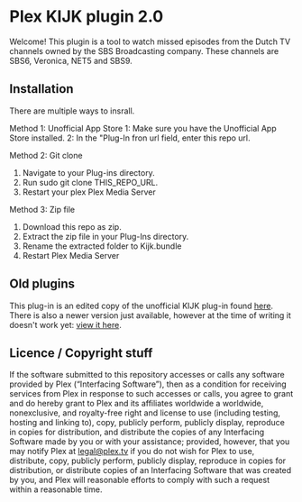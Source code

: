 # Plex KIJK plugin 2.0

Welcome! This plugin is a tool to watch missed episodes from the Dutch TV channels owned by the SBS Broadcasting company. These channels are SBS6, Veronica, NET5 and SBS9.

## Installation

There are multiple ways to insrall. 

Method 1: Unofficial App Store
1: Make sure you have the Unofficial App Store installed.
2: In the "Plug-In fron url field, enter this repo url.

Method 2: Git clone
1. Navigate to your Plug-ins directory. 
2. Run sudo git clone THIS_REPO_URL.
3. Restart your plex Plex Media Server

Method 3: Zip file
1. Download this repo as zip.
2. Extract the zip file in your Plug-Ins directory.
3. Rename the extracted folder to Kijk.bundle
4. Restart Plex Media Server

## Old plugins

This plug-in is an edited copy of the unofficial KIJK plug-in found [here](https://github.com/yutzhead/Kijk.bundle).
There is also a newer version just available, however at the time of writing it doesn't work yet: [view it here](https://github.com/alexvandervegt/Kijk.bundle).

## Licence / Copyright stuff

If the software submitted to this repository accesses or calls any software provided by Plex (“Interfacing Software”), then as a condition for receiving services from Plex in response to such accesses or calls, you agree to grant and do hereby grant to Plex and its affiliates worldwide a worldwide, nonexclusive, and royalty-free right and license to use (including testing, hosting and linking to), copy, publicly perform, publicly display, reproduce in copies for distribution, and distribute the copies of any Interfacing Software made by you or with your assistance; provided, however, that you may notify Plex at legal@plex.tv if you do not wish for Plex to use, distribute, copy, publicly perform, publicly display, reproduce in copies for distribution, or distribute copies of an Interfacing Software that was created by you, and Plex will reasonable efforts to comply with such a request within a reasonable time.
